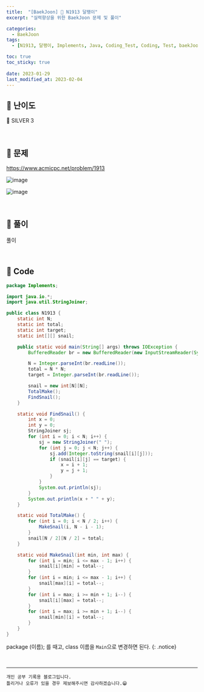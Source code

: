 ```yaml
---
title:  "[BaekJoon] 🥈 N1913 달팽이"
excerpt: "실력향상을 위한 BaekJoon 문제 및 풀이"

categories:
  - BaekJoon
tags:
  - [N1913, 달팽이, Implements, Java, Coding_Test, Coding, Test, baekJoon, 백준]

toc: true
toc_sticky: true
 
date: 2023-01-29
last_modified_at: 2023-02-04
---
```


## 📌 난이도

  🥈 SILVER 3

<br>

## 📌 문제

<https://www.acmicpc.net/problem/1913>

![image](https://user-images.githubusercontent.com/37824506/216763138-f7861bf5-f84c-41bb-a636-efddf6b75caa.png)

![image](https://user-images.githubusercontent.com/37824506/216763151-63220cab-206d-4821-850b-0077b717cdfa.png)

<br>

## 📌 풀이

풀이

<br>

## 📌 Code

```java
package Implements;

import java.io.*;
import java.util.StringJoiner;

public class N1913 {
    static int N;
    static int total;
    static int target;
    static int[][] snail;

    public static void main(String[] args) throws IOException {
        BufferedReader br = new BufferedReader(new InputStreamReader(System.in));

        N = Integer.parseInt(br.readLine());
        total = N * N;
        target = Integer.parseInt(br.readLine());

        snail = new int[N][N];
        TotalMake();
        FindSnail();
    }

    static void FindSnail() {
        int x = 0;
        int y = 0;
        StringJoiner sj;
        for (int i = 0; i < N; i++) {
            sj = new StringJoiner(" ");
            for (int j = 0; j < N; j++) {
                sj.add(Integer.toString(snail[i][j]));
                if (snail[i][j] == target) {
                    x = i + 1;
                    y = j + 1;
                }
            }
            System.out.println(sj);
        }
        System.out.println(x + " " + y);
    }

    static void TotalMake() {
        for (int i = 0; i < N / 2; i++) {
            MakeSnail(i, N - i - 1);
        }
        snail[N / 2][N / 2] = total;
    }

    static void MakeSnail(int min, int max) {
        for (int i = min; i <= max - 1; i++) {
            snail[i][min] = total--;
        }
        for (int i = min; i <= max - 1; i++) {
            snail[max][i] = total--;
        }
        for (int i = max; i >= min + 1; i--) {
            snail[i][max] = total--;
        }
        for (int i = max; i >= min + 1; i--) {
            snail[min][i] = total--;
        }
    }
}

```


package (이름); 를 때고, class 이름을 `Main`으로 변경하면 된다.
{: .notice} 

<br>


***
    개인 공부 기록용 블로그입니다.
    틀리거나 오류가 있을 경우 제보해주시면 감사하겠습니다.😁